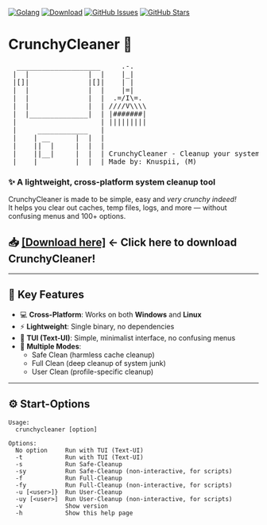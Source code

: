 [![Golang](https://img.shields.io/static/v1?label=Made%20with&message=Go&logo=go&labelColor=00ADZ8&color=007ACC)](https://go.dev/)
[![Download](https://img.shields.io/github/downloads/Knuspii/crunchycleaner/total?color=green)](https://github.com/Knuspii/crunchycleaner/releases)
[![GitHub Issues](https://img.shields.io/github/issues/Knuspii/crunchycleaner)](https://github.com/Knuspii/crunchycleaner/issues)
[![GitHub Stars](https://img.shields.io/github/stars/Knuspii/crunchycleaner?style=social)](https://github.com/Knuspii/crunchycleaner/stargazers)

<h1>CrunchyCleaner 🧹</h1>

<p align="center">
<pre>
  ____________________     .-.
 |  |              |  |    |_|
 |[]|              |[]|    | |
 |  |              |  |    |=|
 |  |              |  |  .=/I\=.
 |  |              |  | ////V\\\\
 |  |______________|  | |#######|
 |                    | |||||||||
 |     ____________   |
 |    | __      |  |  |
 |    ||  |     |  |  |
 |    ||__|     |  |  | CrunchyCleaner - Cleanup your system!
 |____|_________|__|__| Made by: Knuspii, (M)
</pre>
</p>

### ✨ A lightweight, cross-platform system cleanup tool
CrunchyCleaner is made to be simple, easy and *very crunchy indeed!*\
It helps you clear out caches, temp files, logs, and more — without confusing menus and 100+ options.


## 📥 [[Download here]](https://github.com/Knuspii/crunchycleaner/releases) <- Click here to download CrunchyCleaner!

---

## 🔑 Key Features

- 💻 **Cross-Platform**: Works on both **Windows** and **Linux**
- ⚡ **Lightweight**: Single binary, no dependencies
- 🎨 **TUI (Text-UI)**: Simple, minimalist interface, no confusing menus
- 🧹 **Multiple Modes**:
  - Safe Clean (harmless cache cleanup)
  - Full Clean (deep cleanup of system junk)
  - User Clean (profile-specific cleanup)

---

## ⚙️ Start-Options
```
Usage:
  crunchycleaner [option]

Options:
  No option     Run with TUI (Text-UI)
  -t            Run with TUI (Text-UI)
  -s            Run Safe-Cleanup
  -sy           Run Safe-Cleanup (non-interactive, for scripts)
  -f            Run Full-Cleanup
  -fy           Run Full-Cleanup (non-interactive, for scripts)
  -u [<user>]}  Run User-Cleanup
  -uy [<user>]  Run User-Cleanup (non-interactive, for scripts)
  -v            Show version
  -h            Show this help page
```

